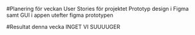 #Planering för veckan
User Stories för projektet
Prototyp design i Figma samt GUI i appen utefter figma prototypen

#Resultat denna vecka
INGET VI SUUUUGER